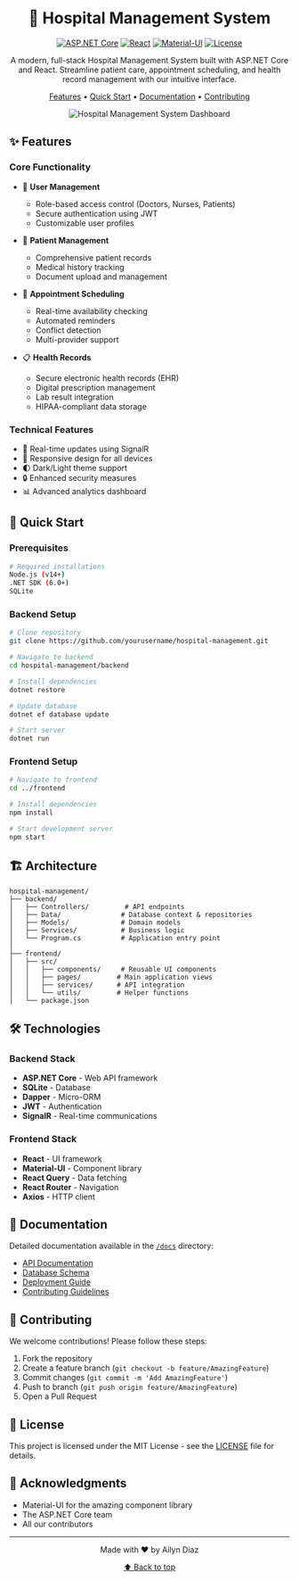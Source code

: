 <div align="center">

# 🏥 Hospital Management System

[![ASP.NET Core](https://img.shields.io/badge/ASP.NET%20Core-7.0-brightgreen.svg)](https://docs.microsoft.com/en-us/aspnet/core/)
[![React](https://img.shields.io/badge/React-18.0-blue.svg)](https://reactjs.org/)
[![Material-UI](https://img.shields.io/badge/Material--UI-5.0-purple.svg)](https://mui.com/)
[![License](https://img.shields.io/badge/License-MIT-yellow.svg)](LICENSE)

A modern, full-stack Hospital Management System built with ASP.NET Core and React.
Streamline patient care, appointment scheduling, and health record management with our intuitive interface.

[Features](#features) • [Quick Start](#quick-start) • [Documentation](#documentation) • [Contributing](#contributing)

![Hospital Management System Dashboard](https://via.placeholder.com/800x400?text=Hospital+Management+System+Dashboard)

</div>

## ✨ Features

### Core Functionality

- 👥 **User Management**

  - Role-based access control (Doctors, Nurses, Patients)
  - Secure authentication using JWT
  - Customizable user profiles

- 🏥 **Patient Management**

  - Comprehensive patient records
  - Medical history tracking
  - Document upload and management

- 📅 **Appointment Scheduling**

  - Real-time availability checking
  - Automated reminders
  - Conflict detection
  - Multi-provider support

- 📋 **Health Records**
  - Secure electronic health records (EHR)
  - Digital prescription management
  - Lab result integration
  - HIPAA-compliant data storage

### Technical Features

- 🔄 Real-time updates using SignalR
- 📱 Responsive design for all devices
- 🌓 Dark/Light theme support
- 🔒 Enhanced security measures
- 📊 Advanced analytics dashboard

## 🚀 Quick Start

### Prerequisites

```bash
# Required installations
Node.js (v14+)
.NET SDK (6.0+)
SQLite
```

### Backend Setup

```bash
# Clone repository
git clone https://github.com/yourusername/hospital-management.git

# Navigate to backend
cd hospital-management/backend

# Install dependencies
dotnet restore

# Update database
dotnet ef database update

# Start server
dotnet run
```

### Frontend Setup

```bash
# Navigate to frontend
cd ../frontend

# Install dependencies
npm install

# Start development server
npm start
```

## 🏗️ Architecture

```
hospital-management/
├── backend/
│   ├── Controllers/         # API endpoints
│   ├── Data/               # Database context & repositories
│   ├── Models/             # Domain models
│   ├── Services/           # Business logic
│   └── Program.cs          # Application entry point
│
├── frontend/
│   ├── src/
│   │   ├── components/     # Reusable UI components
│   │   ├── pages/         # Main application views
│   │   ├── services/      # API integration
│   │   └── utils/         # Helper functions
│   └── package.json
```

## 🛠️ Technologies

### Backend Stack

- **ASP.NET Core** - Web API framework
- **SQLite** - Database
- **Dapper** - Micro-ORM
- **JWT** - Authentication
- **SignalR** - Real-time communications

### Frontend Stack

- **React** - UI framework
- **Material-UI** - Component library
- **React Query** - Data fetching
- **React Router** - Navigation
- **Axios** - HTTP client

## 📖 Documentation

Detailed documentation available in the [`/docs`](docs/) directory:

- [API Documentation](docs/api.md)
- [Database Schema](docs/schema.md)
- [Deployment Guide](docs/deployment.md)
- [Contributing Guidelines](docs/contributing.md)

## 🤝 Contributing

We welcome contributions! Please follow these steps:

1. Fork the repository
2. Create a feature branch (`git checkout -b feature/AmazingFeature`)
3. Commit changes (`git commit -m 'Add AmazingFeature'`)
4. Push to branch (`git push origin feature/AmazingFeature`)
5. Open a Pull Request

## 📄 License

This project is licensed under the MIT License - see the [LICENSE](LICENSE) file for details.

## 🙏 Acknowledgments

- Material-UI for the amazing component library
- The ASP.NET Core team
- All our contributors

---

<div align="center">

Made with ❤️ by Ailyn Diaz

[⬆ Back to top](#hospital-management-system)

</div>
